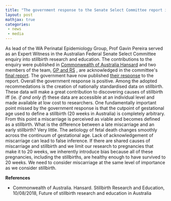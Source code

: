 ```yaml
---
title: "The government response to the Senate Select Committee report is out. Will the changes reduce stillbirth incidence?"
layout: post
mathjax: true
categories: 
 - news
 - media
---
```


As lead of the WA Perinatal Epidemiology Group, Prof Gavin Pereira served as an Expert Witness in the Australian Federal Senate Select Committee enquiry into stillbirth research and education. The contributions to the enquiry were published in [Commonwealth of Australia Hansard](https://parlinfo.aph.gov.au/parlInfo/search/display/display.w3p;db=COMMITTEES;id=committees%2Fcommsen%2F12910144-af54-4ab2-b2c7-9b84f2e1c69c%2F0005;query=Id%3A%22committees%2Fcommsen%2F12910144-af54-4ab2-b2c7-9b84f2e1c69c%2F0004%22) and two members of the team, [GP and RS](https://pereiralab.github.io/team) , are acknowledged in the committee's [final report](https://www.aph.gov.au/Parliamentary_Business/Committees/Senate/Stillbirth_Research_and_Education/Stillbirth/~/media/Committees/stillbirth_ctte/report.pdf). The government have now published [their response](https://www.health.gov.au/sites/default/files/response-stillbirth-research-and-education.pdf) to the report. Overall the government response is positive. Among the adopted recommedations is the creation of nationally standardised data on stillbirth. These data will make a great contribution to discovering causes of stillbirth iff (ie. *if and only if*) these data are accessible at an individual level and made available at low cost to researchers. One fundamentally important point missed by the government response is that the cutpoint of gestational age used to define a stillbirth (20 weeks in Australia) is completely arbitrary. From this point a miscarriage is perceived as viable and becomes defined as a stillbirth. What is the difference between a late miscarriage and an early stillbirth? Very little. The aetiology of fetal death changes smoothly across the continuum of gestational age. Lack of acknowledgement of miscarriage can lead to false inference. If there are shared causes of miscarriage and stillbirth and we limit our research to pregnancies that make it to 20 weeks, we inherently introduce bias because all of these pregnancies, including the stillbirths, are healthy enough to have survived to 20 weeks. We need to consider miscarriage at the same level of importance as we consider stillbirth.

**References**
* Commonwealth of Australia. Hansard. Stillbirth Research and Education, 10/08/2018, Future of stillbirth research and education in Australia
